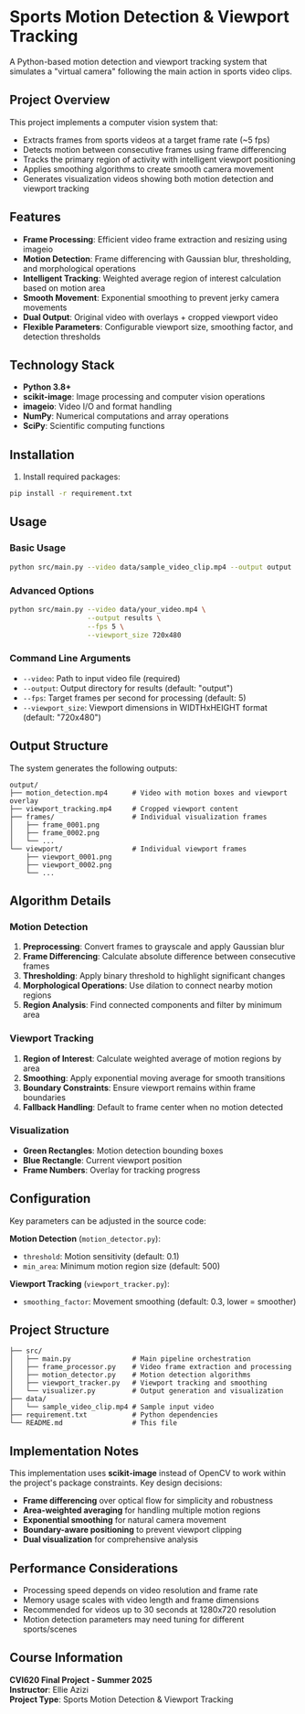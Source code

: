 # Sports Motion Detection & Viewport Tracking

A Python-based motion detection and viewport tracking system that simulates a "virtual camera" following the main action in sports video clips.

## Project Overview

This project implements a computer vision system that:
- Extracts frames from sports videos at a target frame rate (~5 fps)
- Detects motion between consecutive frames using frame differencing
- Tracks the primary region of activity with intelligent viewport positioning
- Applies smoothing algorithms to create smooth camera movement
- Generates visualization videos showing both motion detection and viewport tracking

## Features

- **Frame Processing**: Efficient video frame extraction and resizing using imageio
- **Motion Detection**: Frame differencing with Gaussian blur, thresholding, and morphological operations
- **Intelligent Tracking**: Weighted average region of interest calculation based on motion area
- **Smooth Movement**: Exponential smoothing to prevent jerky camera movements
- **Dual Output**: Original video with overlays + cropped viewport video
- **Flexible Parameters**: Configurable viewport size, smoothing factor, and detection thresholds

## Technology Stack

- **Python 3.8+**
- **scikit-image**: Image processing and computer vision operations
- **imageio**: Video I/O and format handling
- **NumPy**: Numerical computations and array operations
- **SciPy**: Scientific computing functions

## Installation

1. Install required packages:
```bash
pip install -r requirement.txt
```

## Usage

### Basic Usage
```bash
python src/main.py --video data/sample_video_clip.mp4 --output output
```

### Advanced Options
```bash
python src/main.py --video data/your_video.mp4 \
                   --output results \
                   --fps 5 \
                   --viewport_size 720x480
```

### Command Line Arguments

- `--video`: Path to input video file (required)
- `--output`: Output directory for results (default: "output")
- `--fps`: Target frames per second for processing (default: 5)
- `--viewport_size`: Viewport dimensions in WIDTHxHEIGHT format (default: "720x480")

## Output Structure

The system generates the following outputs:
```
output/
├── motion_detection.mp4      # Video with motion boxes and viewport overlay
├── viewport_tracking.mp4     # Cropped viewport content
├── frames/                   # Individual visualization frames
│   ├── frame_0001.png
│   ├── frame_0002.png
│   └── ...
└── viewport/                 # Individual viewport frames
    ├── viewport_0001.png
    ├── viewport_0002.png
    └── ...
```

## Algorithm Details

### Motion Detection
1. **Preprocessing**: Convert frames to grayscale and apply Gaussian blur
2. **Frame Differencing**: Calculate absolute difference between consecutive frames
3. **Thresholding**: Apply binary threshold to highlight significant changes
4. **Morphological Operations**: Use dilation to connect nearby motion regions
5. **Region Analysis**: Find connected components and filter by minimum area

### Viewport Tracking
1. **Region of Interest**: Calculate weighted average of motion regions by area
2. **Smoothing**: Apply exponential moving average for smooth transitions
3. **Boundary Constraints**: Ensure viewport remains within frame boundaries
4. **Fallback Handling**: Default to frame center when no motion detected

### Visualization
- **Green Rectangles**: Motion detection bounding boxes
- **Blue Rectangle**: Current viewport position
- **Frame Numbers**: Overlay for tracking progress

## Configuration

Key parameters can be adjusted in the source code:

**Motion Detection** (`motion_detector.py`):
- `threshold`: Motion sensitivity (default: 0.1)
- `min_area`: Minimum motion region size (default: 500)

**Viewport Tracking** (`viewport_tracker.py`):
- `smoothing_factor`: Movement smoothing (default: 0.3, lower = smoother)

## Project Structure

```
├── src/
│   ├── main.py               # Main pipeline orchestration
│   ├── frame_processor.py    # Video frame extraction and processing
│   ├── motion_detector.py    # Motion detection algorithms
│   ├── viewport_tracker.py   # Viewport tracking and smoothing
│   └── visualizer.py         # Output generation and visualization
├── data/
│   └── sample_video_clip.mp4 # Sample input video
├── requirement.txt           # Python dependencies
└── README.md                 # This file
```

## Implementation Notes

This implementation uses **scikit-image** instead of OpenCV to work within the project's package constraints. Key design decisions:

- **Frame differencing** over optical flow for simplicity and robustness
- **Area-weighted averaging** for handling multiple motion regions
- **Exponential smoothing** for natural camera movement
- **Boundary-aware positioning** to prevent viewport clipping
- **Dual visualization** for comprehensive analysis

## Performance Considerations

- Processing speed depends on video resolution and frame rate
- Memory usage scales with video length and frame dimensions
- Recommended for videos up to 30 seconds at 1280x720 resolution
- Motion detection parameters may need tuning for different sports/scenes

## Course Information

**CVI620 Final Project - Summer 2025**  
**Instructor**: Ellie Azizi  
**Project Type**: Sports Motion Detection & Viewport Tracking
